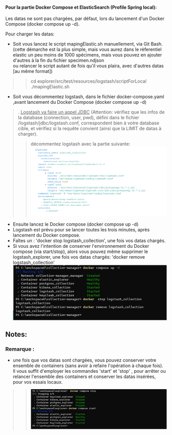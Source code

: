 #### Pour la partie Docker Compose et ElasticSearch (Profile Spring local): 
Les datas ne sont pas chargées, par défaut, lors du lancement d'un Docker Compose (docker compose up -d). 

Pour charger les datas:   
- Soit vous lancez le script mapingElastic.sh manuellement, via Git Bash.    
  (cette démarche est la plus simple, mais vous aurez dans le réferentiel elastic un peu moins de 1000 spécimens, mais vous pouvez en ajouter d'autres à la fin du fichier specimen.ndjson   
  ou relancer le script autant de fois qu'il vous plaira, avec d'autres datas [au même format])       
 
>>  cd explorer/src/test/resources/logstash/scriptForLocal    
>>  ./mapingElastic.sh   

- Soit vous décommentez logstash, dans le fichier docker-compose.yaml ,avant lancement du Docker Compose (docker compose up -d)  
    
> . <u>Logstash va faire un appel JDBC</u> (Attention: vérifiez que les infos de la database (connection, user, pwd), défini dans le fichier /logstash/jdbc/logstash.conf, correspondent bien à votre database cible, et vérifiez si la requête convient (ainsi que la LIMIT de datas à charger).          
>>décommentez logstash avec la partie suivante:   
  ![DockerCompose JDBC](./../images/logstashDockerComposeJDBC.png)    
  - Ensuite lancez le Docker compose (docker compose up -d)  
  - Logstash est prévu pour se lancer toutes les trois minutes, après lancement du Docker compose.   
  - Faîtes un : 'docker stop logstash_collection', une fois vos datas chargés. 
  - Si vous avez l'intention de conserver l'environnement du  Docker compose (via start/stop), alors vous pouvez même supprimer le logstash_explorer, une fois vos datas chargés: 'docker remove logstash_collection'   
  ![remove logstash](./../images/cmdjdbc.png)  
   
  
 
## Notes:   
### Remarque :
- une fois que vos datas sont chargées, vous pouvez conserver votre ensemble de containers (sans avoir à refaire l'opération à chaque fois).   
Il vous suffit d'employer les commandes 'start' et 'stop' , pour arrêter ou relancer l'ensemble des containers et conserver les datas insérées, pour vos essais locaux.   

>> ![cmd start stop](./../images/cmdstartstop.png)   